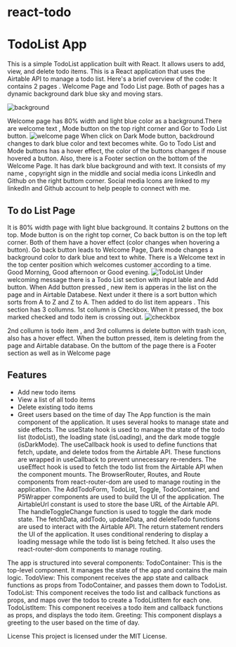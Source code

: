 # react-todo
# TodoList App
This is a simple TodoList application built with React. It allows users to add, view, and delete todo items.
This is a React application that uses the Airtable API to manage a todo list. Here's a brief overview of the code:
It contains 2 pages . Welcome Page and Todo List page.  Both of pages has a dynamic background dark blue sky and moving stars.

![background](https://github.com/ofeterovskaya/react-todo/assets/42256431/d9081d98-d2b7-416c-99db-cc9491bf734e)

Welcome page has 80% width and light blue color as a background.There are welcome text , Mode button on the top right corner and Gor to Todo List button. 
![welcome page](https://github.com/ofeterovskaya/react-todo/assets/42256431/54cfb3c3-b36d-45cb-96cc-bb382e3c0c06)
When click on Dark Mode button, backdround changes to dark blue color and text becomes white. Go to Todo List and Mode buttons has a hover effect, the color of the buttons changes if mouse hovered a button. 
Also, there is a Footer section on the bottom of the Welcome Page. It has dark blue background and with text. It consists of my name , copyright sign in the middle  and  social media icons LinkedIn and Github on the right buttom corner. Social media Icons are linked to my linkedIn and Github account to help people to connect with me.
## To do List Page
It is 80% width page with light blue background. It contains 2 buttons on the top. Mode button is on the right top corner, Co back button is on the top left corner. Both of them have a hover effect (color changes when hovering a button). Go back button leads to Welcome Page, Dark mode changes a background color to dark blue and text to white. There is a Welcome text in the top center position which welcomes customer according to a time. Good Morning, Good afternoon or Good evening. 
![TodoList](https://github.com/ofeterovskaya/react-todo/assets/42256431/1d610e05-6540-4ce8-8ca4-75f2926c0405)
Under welcoming message there is a Todo List section with input lable and Add button. When Add button pressed , new item is apperas in the list on the page and in Airtable Databese.  Next under it there is a sort button which sorts from A to Z and Z to A. 
Then added to do list item appears . This section has 3 collumns. 1st collumn is Checkbox. When it pressed, the box marked checked and todo item is crossing out. 
![checkbox](https://github.com/ofeterovskaya/react-todo/assets/42256431/caa35ff1-d480-45e2-981f-19296c38f380)

2nd collumn is todo item , and 3rd collumns is delete button with trash icon, also has a hover effect. When the button pressed, item is deleting from the page and Airtable database.
 On the buttom of the page there is a Footer section as well as in Welcome page 
## Features
- Add new todo items
- View a list of all todo items
- Delete existing todo items
- Greet users based on the time of day
The App function is the main component of the application. It uses several hooks to manage state and side effects.
The useState hook is used to manage the state of the todo list (todoList), the loading state (isLoading), and the dark mode toggle (isDarkMode).
The useCallback hook is used to define functions that fetch, update, and delete todos from the Airtable API. These functions are wrapped in useCallback to prevent unnecessary re-renders.
The useEffect hook is used to fetch the todo list from the Airtable API when the component mounts.
The BrowserRouter, Routes, and Route components from react-router-dom are used to manage routing in the application.
The AddTodoForm, TodoList, Toggle, TodoContainer, and P5Wrapper components are used to build the UI of the application.
The AirtableUrl constant is used to store the base URL of the Airtable API.
The handleToggleChange function is used to toggle the dark mode state.
The fetchData, addTodo, updateData, and deleteTodo functions are used to interact with the Airtable API.
The return statement renders the UI of the application. It uses conditional rendering to display a loading message while the todo list is being fetched. It also uses the react-router-dom components to manage routing.


The app is structured into several components:
TodoContainer: This is the top-level component. It manages the state of the app and contains the main logic.
TodoView: This component receives the app state and callback functions as props from TodoContainer, and passes them down to TodoList.
TodoList: This component receives the todo list and callback functions as props, and maps over the todos to create a TodoListItem for each one.
TodoListItem: This component receives a todo item and callback functions as props, and displays the todo item.
Greeting: This component displays a greeting to the user based on the time of day.

License
This project is licensed under the MIT License.
